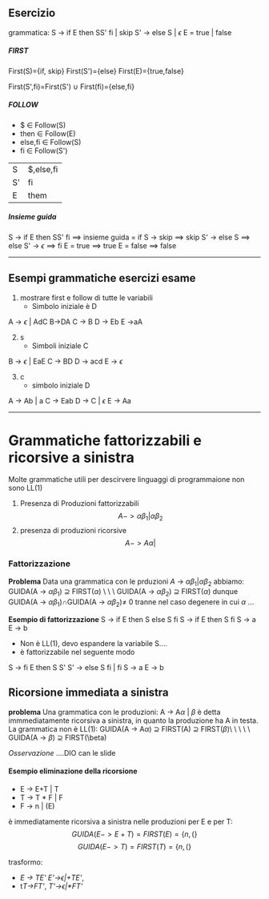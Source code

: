 ## Esercizio
grammatica:
S -> if E then SS' fi | skip
S' -> else S | $\epsilon$
E = true | false

##### FIRST
First(S)={if, skip}
First(S')={else}
First(E)={true,false}

First(S',fi)=First(S') $\cup$ First(fi)={else,fi}

##### FOLLOW
- \$ $\in$ Follow(S)
- then $\in$ Follow(E)
- else,fi $\in$ Follow(S)
- fi $\in$ Follow(S')

|     |            |
| --- | ---------- |
| S   | \$,else,fi | 
| S'  | fi         |
| E   | them       |

##### Insieme guida

S -> if E then SS' fi ==> insieme guida = if
S -> skip ==> skip
S' -> else S ==> else
S' -> $\epsilon$ ==> fi
E = true ==> true
E = false ==> false

---
## Esempi grammatiche esercizi esame
1. mostrare first e follow di tutte le variabili
	- Simbolo iniziale è D

A -> $\epsilon$ | AdC
B->DA
C -> B
D -> Eb
E ->aA

2. s
	- Simboli iniziale C

B -> $\epsilon$ | EaE
C -> BD
D -> acd
E -> $\epsilon$

3. c
	- simbolo iniziale D

A -> Ab | a
C -> Eab
D -> C | $\epsilon$
E -> Aa


---

# Grammatiche fattorizzabili e ricorsive a sinistra

Molte grammatiche utili per descirvere linguaggi di programmaione non sono LL(1)
1. Presenza di Produzioni fattorizzabili
 $$ A -> \alpha\beta_1|\alpha\beta_2$$
 2. presenza di produzioni ricorsive
 $$A -> A\alpha |
 $$
 ### Fattorizzazione
 
 **Problema**
 Data una grammatica con le prduzioni $A$ -> $\alpha\beta_1|\alpha\beta_2$
 abbiamo: GUIDA(A -> $\alpha\beta_1$)  $\supseteq$ FIRST($\alpha$) \ \ \ GUIDA(A -> $\alpha\beta_2$)  $\supseteq$ FIRST($\alpha$)
 dunque
 GUIDA(A -> $\alpha\beta_1$)$\cap$GUIDA(A -> $\alpha\beta_2$)$\neq$ 0
 tranne nel caso degenere in cui $\alpha$ ...
 
 
 **Esempio di fattorizzazione**
 S -> if E then S else S fi
 S -> if E then S fi
 S -> a
 E -> b
 - Non è LL(1), devo espandere la variabile S....
 - è fattorizzabile nel seguente modo
 
 S -> fi E then S S'
 S' -> else S fi | fi
 S -> a
 E -> b
 
 ## Ricorsione immediata a sinistra
 **problema**
 Una grammatica con le produzioni: A -> A$\alpha$ | $\beta$
 è detta immmediatamente ricorsiva a sinistra, in quanto la produzione ha A in testa. La grammatica non è LL(1): GUIDA(A -> A$\alpha$)  $\supseteq$ FIRST(A)  $\supseteq$ FIRST($\beta$)\ \ \ \ \ GUIDA(A -> $\beta$) $\supseteq$ FIRST(\beta)
 
 *Osservazione*
 ....DIO can le slide
 
 
 
 #### Esempio eliminazione della ricorsione
 - E -> E+T | T
 - T -> T \* F | F
 - F -> n | (E)

è immediatamente ricorsiva a sinistra nelle produzioni per E e per T:
$$ GUIDA(E -> E+T)= FIRST(E)=\{n,(\}$$
$$GUIDA(E -> T) = FIRST(T)=\{n,(\}$$

trasformo: 
- *E -> TE'* *E'->$\epsilon$|+TE'*, 
- t*T->FT'*, *T'->$\epsilon$|\*FT'* 

